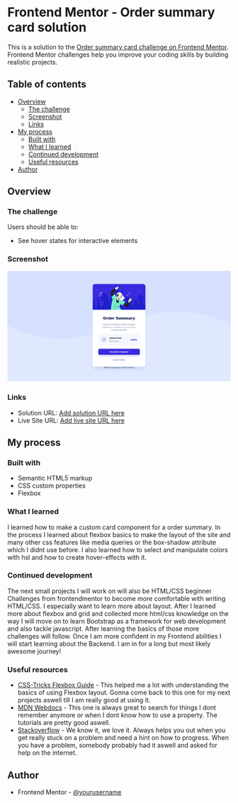 # Frontend Mentor - Order summary card solution

This is a solution to the [Order summary card challenge on Frontend Mentor](https://www.frontendmentor.io/challenges/order-summary-component-QlPmajDUj). Frontend Mentor challenges help you improve your coding skills by building realistic projects. 

## Table of contents

- [Overview](#overview)
  - [The challenge](#the-challenge)
  - [Screenshot](#screenshot)
  - [Links](#links)
- [My process](#my-process)
  - [Built with](#built-with)
  - [What I learned](#what-i-learned)
  - [Continued development](#continued-development)
  - [Useful resources](#useful-resources)
- [Author](#author)

## Overview

### The challenge

Users should be able to:

- See hover states for interactive elements

### Screenshot

![](screenshot.jpg)

### Links

- Solution URL: [Add solution URL here](https://github.com/DeveloperDwarf/FrontEnd-Mentor/tree/main/order-summary-component-main)
- Live Site URL: [Add live site URL here](https://DeveloperDwarf.github.io/)

## My process

### Built with

- Semantic HTML5 markup
- CSS custom properties
- Flexbox

### What I learned
I learned how to make a custom card component for a order summary. In the process I learned about flexbox basics to make the layout of the site and many other css features like media queries or the box-shadow attribute which I didnt use before. I also learned how to select and manipulate colors with hsl and how to create hover-effects with it.

### Continued development

The next small projects I will work on will also be HTML/CSS beginner Challenges from frontendmentor to become more comfortable with writing HTML/CSS. I especially want to learn more about layout. After I learned more about flexbox and grid and collected more html/css knowledge on the way I will move on to learn Bootstrap as a framework for web development and also tackle javascript.
After learning the basics of those more challenges will follow.
Once I am more confident in my Frontend abilities I will start learning about the Backend. I am in for a long but most likely awesome journey!

### Useful resources

- [CSS-Tricks Flexbox Guide](https://css-tricks.com/snippets/css/a-guide-to-flexbox/) - This helped me a lot with understanding the basics of using Flexbox layout. Gonna come back to this one for my next projects aswell till I am really good at using it.
- [MDN Webdocs](https://developer.mozilla.org/de/docs/Web/CSS) - This one is always great to search for things I dont remember anymore or when I dont know how to use a property. The tutorials are pretty good aswell.
- [Stackoverflow](https://stackoverflow.com/) - We know it, we love it. Always helps you out when you get really stuck on a problem and need a hint on how to progress. When you have a problem, somebody probably had it aswell and asked for help on the internet.

## Author

- Frontend Mentor - [@yourusername](https://www.frontendmentor.io/profile/DeveloperDwarf)
